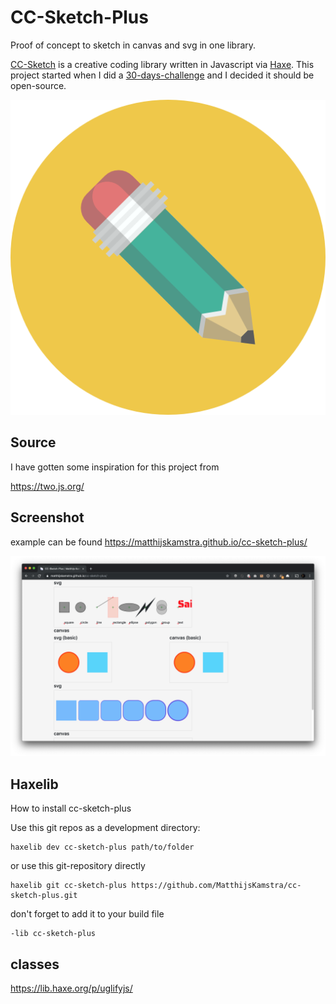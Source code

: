 # CC-Sketch-Plus

Proof of concept to sketch in canvas and svg in one library.

[CC-Sketch](https://github.com/MatthijsKamstra/cc-sketch) is a creative coding library written in Javascript via [Haxe](http://www.haxe.org).
This project started when I did a [30-days-challenge](https://matthijskamstra.github.io/creative-coding) and I decided it should be open-source.

<p align="center">
  <img src="icon.jpg" />
</p>

## Source

I have gotten some inspiration for this project from

<https://two.js.org/>

## Screenshot

example can be found <https://matthijskamstra.github.io/cc-sketch-plus/>

![](img/screenshot.png)

## Haxelib

How to install cc-sketch-plus

Use this git repos as a development directory:

```
haxelib dev cc-sketch-plus path/to/folder
```

or use this git-repository directly

```
haxelib git cc-sketch-plus https://github.com/MatthijsKamstra/cc-sketch-plus.git
```

don't forget to add it to your build file

```
-lib cc-sketch-plus
```

## classes

https://lib.haxe.org/p/uglifyjs/
